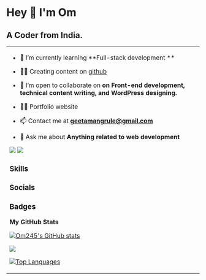 Hey 👋 I'm Om
=====================================

A Coder from India.
----------------------------------------
<table style="border: none;">
<tr>
<td>

- 🌱 I’m currently learning **Full-stack development **

- ✍🏻  Creating content on [github](https://github.com/Om245)

- 👯 I’m open to collaborate on **on Front-end development, technical content writing, and WordPress designing.**

- 👨‍💻 Portfolio website 


- 📫  Contact me at **geetamangrule@gmail.com** 

- 💬 Ask me about **Anything related to web development**

<a href="https://www.twitter.com/ishratUmar18" target="_blank" rel="noreferrer"><img 
src="https://img.shields.io/twitter/follow/ishratUmar18?logo=twitter&style=for-the-badge&color=0891b2&labelColor=1c1917"/></a>
<a href="https://www.github.com/ishratUmar18" target="_blank" rel="noreferrer"><img
src="https://img.shields.io/github/followers/ishratUmar18?logo=github&style=for-the-badge&color=0891b2&labelColor=1c1917" /></a>

### Skills



### Socials



### Badges

<b>My GitHub Stats</b>

<a href="http://www.github.com/Om245"><img src="https://github-readme-stats.vercel.app/api?username=Om245_icons=true&hide=&count_private=true&title_color=14b8a6&text_color=ffffff&icon_color=0891b2&bg_color=1c1917&hide_border=true&show_icons=true" alt="Om245's GitHub stats" /></a>

<a href="http://www.github.com/Om245"><img src="https://github-readme-streak-stats.herokuapp.com/?user=Om245&stroke=ffffff&background=1c1917&ring=14b8a6&fire=14b8a6&currStreakNum=ffffff&currStreakLabel=14b8a6&sideNums=ffffff&sideLabels=ffffff&dates=ffffff&hide_border=true" /></a>

<a href="https://github.com/Om245" align="left"><img src="https://github-readme-stats.vercel.app/api/top-langs/?username=Om245&langs_count=10&title_color=14b8a6&text_color=ffffff&icon_color=0891b2&bg_color=1c1917&hide_border=true&locale=en&custom_title=Top%20%Languages" alt="Top Languages" /></a>
